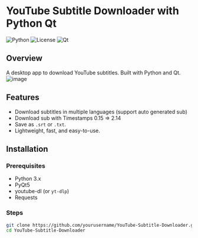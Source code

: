 # YouTube Subtitle Downloader with Python Qt

![Python](https://img.shields.io/badge/Python-3.x-blue.svg)
![License](https://img.shields.io/badge/License-MIT-green.svg)
![Qt](https://img.shields.io/badge/Qt-5.x-red.svg)

## Overview

A desktop app to download YouTube subtitles. Built with Python and Qt.
![image](https://github.com/user-attachments/assets/d7f9570d-6978-42c7-b0d4-fc6442833393)


## Features

- Download subtitles in multiple languages (support auto generated sub)
- Download sub with Timestamps 0.15 => 2.14
- Save as `.srt` or `.txt`.
- Lightweight, fast, and easy-to-use.

## Installation

### Prerequisites

- Python 3.x
- PyQt5
- youtube-dl (or `yt-dlp`)
- Requests

### Steps

```bash
git clone https://github.com/yourusername/YouTube-Subtitle-Downloader.git
cd YouTube-Subtitle-Downloader
